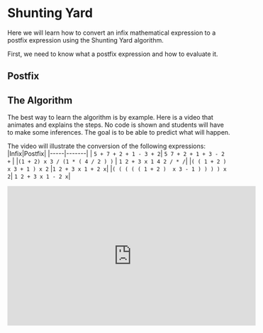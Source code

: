 # Shunting Yard

Here we will learn how to convert an infix mathematical expression to a postfix expression using the Shunting Yard algorithm.  

First, we need to know what a postfix expression and how to evaluate it.

## Postfix

## The Algorithm
The best way to learn the algorithm is by example. Here is a video that animates and explains the steps. No code is shown and students will have to make some inferences. The goal is to be able to predict what will happen.

The video will illustrate the conversion of the following expressions:  
|Infix|Postfix|
|-----|-------|
| `5 + 7 + 2 + 1 - 3 + 2`| `5 7 + 2 + 1 + 3 - 2 +` |
|`(1 + 2) x 3 / (1 * ( 4 / 2 ) )` | `1 2 + 3 x 1 4 2 / * /`|
|`( ( 1 + 2 ) x 3 + 1 ) x 2` |`1 2 + 3 x 1 + 2 x`|
|`( ( ( ( ( 1 + 2 )  x 3 - 1 ) ) ) ) x 2`| `1 2 + 3 x 1 - 2 x`|


<iframe width="560" height="315" src="https://www.youtube.com/embed/O6YKiEHuSfE?si=wdasc1SMkxBF5Nim" title="YouTube video player" frameborder="0" allow="accelerometer; autoplay; clipboard-write; encrypted-media; gyroscope; picture-in-picture; web-share" referrerpolicy="strict-origin-when-cross-origin" allowfullscreen></iframe>